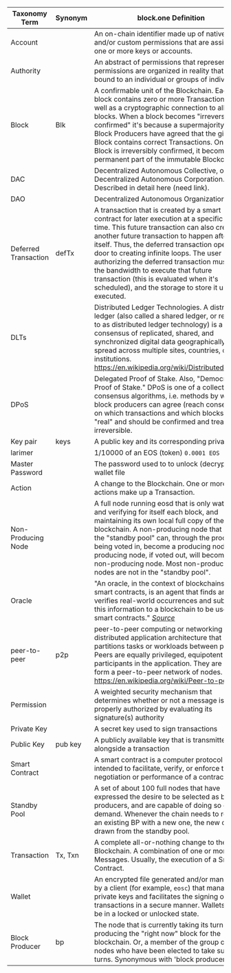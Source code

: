 | Taxonomy Term   | Synonym        | block.one Definition |
|-----------------|----------------|----------------------|
| Account	      | 			   | An on-chain identifier made up of native and/or custom permissions that are assigned one or more keys or accounts. |
| Authority		  |          	   | An abstract of permissions that represent how permissions are organized in reality that are bound to an individual or groups of individuals |
| Block           | Blk            | A confirmable unit of the Blockchain. Each block contains zero or more Transactions, as well as a cryptographic connection to all prior blocks. When a block becomes "irreversibly confirmed" it's because a supermajority of Block Producers have agreed that the given Block contains correct Transactions. Once a Block is irreversibly confirmed, it becomes a permanent part of the immutable Blockchain. |
| DAC             |                | Decentralized Autonomous Collective, or Decentralized Autonomous Corporation. Described in detail here (need link). |
| DAO             |                | Decentralized Autonomous Organization. |
| Deferred Transaction | defTx | A transaction that is created by a smart contract for later execution at a specific future time. This future transaction can also create another future transaction to happen after itself. Thus, the deferred transaction opens the door to creating infinite loops. The user authorizing the deferred transaction must have the bandwidth to execute that future transaction (this is evaluated when it's scheduled), and the storage to store it until executed. |
| DLTs            |                | Distributed Ledger Technologies. A distributed ledger (also called a shared ledger, or referred to as distributed ledger technology) is a consensus of replicated, shared, and synchronized digital data geographically spread across multiple sites, countries, or institutions. https://en.wikipedia.org/wiki/Distributed_ledger |
| DPoS            |                | Delegated Proof of Stake. Also, "Democracy as Proof of Stake." DPoS is one of a collection of consensus algorithms, i.e. methods by which block producers can agree (reach consensus) on which transactions and which blocks are "real" and should be confirmed and treated as irreversible. |
| Key pair		  | keys		   | A public key and its corresponding private key |
| larimer         |                | 1/10000 of an EOS (token) `0.0001 EOS` |
| Master Password | 			   | The password used to to unlock (decrypt) a wallet file |
| Action         |            | A change to the Blockchain. One or more actions make up a Transaction. |   
| Non-Producing Node | | A full node running eosd that is only watching and verifying for itself each block, and maintaining its own local full copy of the blockchain. A non-producing node that is in the "standby pool" can, through the process of being voted in, become a producing node. A producing node, if voted out, will become a non-producing node. Most non-producing nodes are not in the "standby pool". | 
| Oracle          |                | "An oracle, in the context of blockchains and smart contracts, is an agent that finds and verifies real-world occurrences and submits this information to a blockchain to be used by smart contracts." *[Source](https://blockchainhub.net/blockchain-oracles/)* |
| peer-to-peer | p2p | 	peer-to-peer computing or networking is a distributed application architecture that partitions tasks or workloads between peers. Peers are equally privileged, equipotent participants in the application. They are said to form a peer-to-peer network of nodes. https://en.wikipedia.org/wiki/Peer-to-peer | 
| Permission      |				   | A weighted security mechanism that determines whether or not a message is properly authorized by evaluating its signature(s) authority |
| Private Key	  |    			   | A secret key used to sign transactions | 
| Public Key	  | pub key		   | A publicly available key that is transmitted alongside a transaction |
| Smart Contract  |                | A smart contract is a computer protocol intended to facilitate, verify, or enforce the negotiation or performance of a contract. |
| Standby Pool | | A set of about 100 full nodes that have expressed the desire to be selected as block producers, and are capable of doing so on demand. Whenever the chain needs to replace an existing BP with a new one, the new one is drawn from the standby pool. |
| Transaction     | Tx, Txn        | A complete all-or-nothing change to the Blockchain. A combination of one or more Messages. Usually, the execution of a Smart Contract.
| Wallet		  |  			   | An encrypted file generated and/or managed by a client (for example, `eosc`) that manages private keys and facilitates the signing of transactions in a secure manner. Wallets may be in a locked or unlocked state. |
| Block Producer         | bp | The node that is currently taking its turn producing the "right now" block for the blockchain. Or, a member of the group of nodes who have been elected to take such turns. Synonymous with 'block producer' |                                
